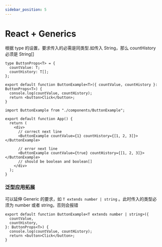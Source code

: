 ```yaml
---
sidebar_position: 5
---
```


# React + Generics

根据 type 的设置，要求传入的必需是同类型.如传入 String，那么 countHistory 必须是 String[]

```TS title="ButtonExample.tsx"
type ButtonProps<T> = {
  countValue: T;
  countHistory: T[];
};

export default function ButtonExample<T>({ countValue, countHistory }: ButtonProps<T>) {
  console.log(countValue, countHistory);
  return <button>Click</button>;
}
```

```TS title="App.tsx"
import ButtonExample from "./components/ButtonExample";

export default function App() {
  return (
    <div>
      // correct next line
      <ButtonExample countValue={1} countHistory={[1, 2, 3]}></ButtonExample>

      // error next line
      <ButtonExample countValue={true} countHistory={[1, 2, 3]}></ButtonExample>
      // should be boolean and boolean[]
    </div>
  );
}
```

### 泛型应用拓展

可以延伸 Generic 的要求，如 `T extends number | string` 。此时传入的类型必须为 number 或者 string，否则会报错

```TS title="ButtonExample.tsx"
export default function ButtonExample<T extends number | string>({
  countValue,
  countHistory,
}: ButtonProps<T>) {
  console.log(countValue, countHistory);
  return <button>Click</button>;
}
```
